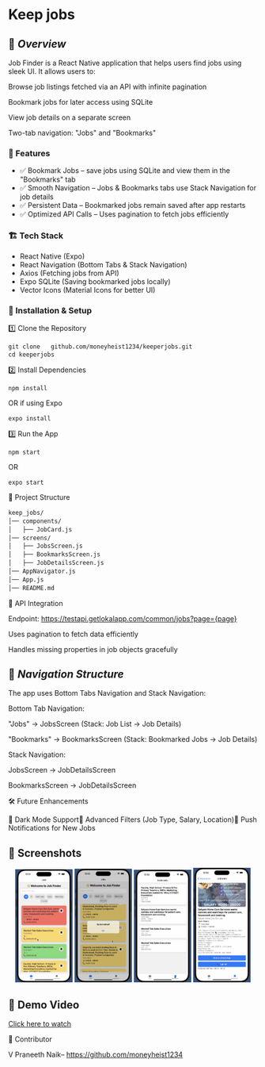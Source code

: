 # **Keep jobs**

## 📌 ***Overview***

Job Finder is a React Native application that helps users find jobs using sleek UI. It allows users to:

Browse job listings fetched via an API with infinite pagination

Bookmark jobs for later access using SQLite

View job details on a separate screen

Two-tab navigation: "Jobs" and "Bookmarks"

### 🎨 Features

- ✅ Bookmark Jobs – save jobs using SQLite and view them in the "Bookmarks" tab
- ✅ Smooth Navigation – Jobs & Bookmarks tabs use Stack Navigation for job details
- ✅ Persistent Data – Bookmarked jobs remain saved after app restarts
- ✅ Optimized API Calls – Uses pagination to fetch jobs efficiently

### 🏗 Tech Stack

- React Native (Expo)
- React Navigation (Bottom Tabs & Stack Navigation)
- Axios (Fetching jobs from API)
- Expo SQLite (Saving bookmarked jobs locally)
- Vector Icons (Material Icons for better UI)

### 🚀 Installation & Setup

1️⃣ Clone the Repository
```
git clone   github.com/moneyheist1234/keeperjobs.git
cd keeperjobs
```
2️⃣ Install Dependencies
```
npm install
```
 OR if using Expo
```
expo install
```
3️⃣ Run the App
```
npm start
```
 OR
```
expo start
```
📂 Project Structure
```bash
keep_jobs/
│── components/
│   ├── JobCard.js  
│── screens/
│   ├── JobsScreen.js   
│   ├── BookmarksScreen.js   
│   ├── JobDetailsScreen.js  
│── AppNavigator.js  
│── App.js   
│── README.md   
```
🔄 API Integration

Endpoint: https://testapi.getlokalapp.com/common/jobs?page={page}

Uses pagination to fetch data efficiently

Handles missing properties in job objects gracefully

## 📌 ***Navigation Structure***

The app uses Bottom Tabs Navigation and Stack Navigation:

Bottom Tab Navigation:

"Jobs" → JobsScreen (Stack: Job List → Job Details)

"Bookmarks" → BookmarksScreen (Stack: Bookmarked Jobs → Job Details)

Stack Navigation:

JobsScreen → JobDetailsScreen

BookmarksScreen → JobDetailsScreen

🛠 Future Enhancements

🚀 Dark Mode Support🚀 Advanced Filters (Job Type, Salary, Location)🚀 Push Notifications for New Jobs


## 📸 Screenshots

<p align="center">
  <img src="assets/home.png" width="23%" />
 <img src="assets/add.png" width="23%" />
  <img src="assets/bookmark.png" width="23%" />
  <img src="assets/details.png" width="23%" />
</p>


## 🎥 Demo Video

[Click here to watch](https://drive.google.com/file/d/1NySUE53CloKdmaFFxFS-WWglQCV6qC-1/view?usp=share_link)

🤝 Contributor

 V Praneeth Naik– https://github.com/moneyheist1234
